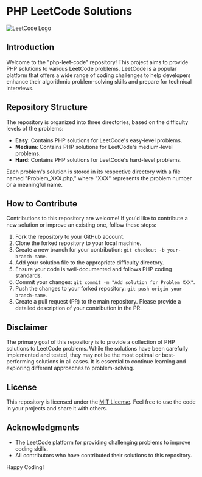 # PHP LeetCode Solutions

![LeetCode Logo](https://leetcode.com/static/images/LeetCode_logo.png)

## Introduction

Welcome to the "php-leet-code" repository! This project aims to provide PHP solutions to various LeetCode problems. LeetCode is a popular platform that offers a wide range of coding challenges to help developers enhance their algorithmic problem-solving skills and prepare for technical interviews.

## Repository Structure

The repository is organized into three directories, based on the difficulty levels of the problems:

- **Easy**: Contains PHP solutions for LeetCode's easy-level problems.
- **Medium**: Contains PHP solutions for LeetCode's medium-level problems.
- **Hard**: Contains PHP solutions for LeetCode's hard-level problems.

Each problem's solution is stored in its respective directory with a file named "Problem_XXX.php," where "XXX" represents the problem number or a meaningful name.

## How to Contribute

Contributions to this repository are welcome! If you'd like to contribute a new solution or improve an existing one, follow these steps:

1. Fork the repository to your GitHub account.
2. Clone the forked repository to your local machine.
3. Create a new branch for your contribution: `git checkout -b your-branch-name`.
4. Add your solution file to the appropriate difficulty directory.
5. Ensure your code is well-documented and follows PHP coding standards.
6. Commit your changes: `git commit -m "Add solution for Problem XXX"`.
7. Push the changes to your forked repository: `git push origin your-branch-name`.
8. Create a pull request (PR) to the main repository. Please provide a detailed description of your contribution in the PR.

## Disclaimer

The primary goal of this repository is to provide a collection of PHP solutions to LeetCode problems. While the solutions have been carefully implemented and tested, they may not be the most optimal or best-performing solutions in all cases. It is essential to continue learning and exploring different approaches to problem-solving.

## License

This repository is licensed under the [MIT License](LICENSE). Feel free to use the code in your projects and share it with others.

## Acknowledgments

- The LeetCode platform for providing challenging problems to improve coding skills.
- All contributors who have contributed their solutions to this repository.

Happy Coding!


